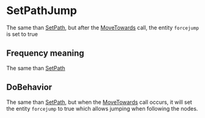 # SetPathJump
The same than [SetPath](SetPath.md), but after the [MoveTowards](../../EntityControl/EntityControl%20Methods.md#movetowards) call, the entity `forcejump` is set to true

## Frequency meaning
The same than [SetPath](SetPath.md)

## DoBehavior
The same than [SetPath](SetPath.md), but when the [MoveTowards](../../EntityControl/EntityControl%20Methods.md#movetowards) call occurs, it will set the entity `forcejump` to true which allows jumping when following the nodes.